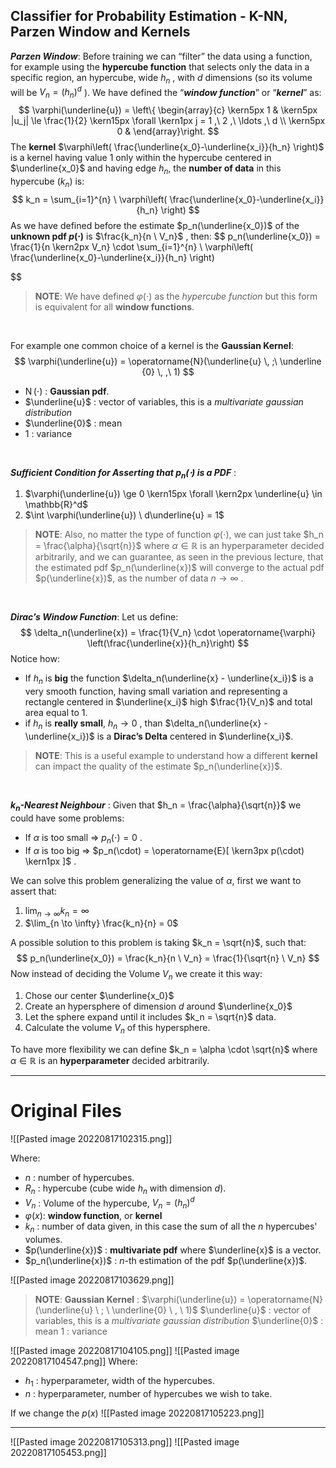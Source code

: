 ## Classifier for Probability Estimation - K-NN, Parzen Window and Kernels
***Parzen Window***: 
Before training we can “filter” the data using a function, for example using the **hypercube function** that selects only the data in a specific region, an hypercube, wide $h_n$ , with $d$ dimensions (so its volume will be $V_n = (h_n)^d$ ).
We have defined the “***window function***” or “***kernel***” as:
$$
\varphi(\underline{u}) = 
\left\{ \begin{array}{c}
\kern5px 1 & \kern5px |u_j| \le \frac{1}{2} \kern15px \forall \kern1px j = 1 ,\ 2 ,\ \ldots ,\ d
\\
\kern5px 0 &
\end{array}\right.
$$
The **kernel** $\varphi\left( \frac{\underline{x_0}-\underline{x_i}}{h_n} \right)$ is a kernel having value $1$ only within the hypercube centered in $\underline{x_0}$ and having edge $h_n$, the **number of data** in this hypercube ($k_n$) is:
$$
k_n = \sum_{i=1}^{n} \ \varphi\left( \frac{\underline{x_0}-\underline{x_i}}{h_n} \right)
$$
As we have defined before the estimate $p_n(\underline{x_0})$ of the **unknown pdf $p(\cdot)$** is $\frac{k_n}{n \ V_n}$ , then:
$$
p_n(\underline{x_0}) = \frac{1}{n \kern2px V_n} \cdot \sum_{i=1}^{n} \ \varphi\left( \frac{\underline{x_0}-\underline{x_i}}{h_n} \right)

$$
> **NOTE**:
> We have defined $\varphi(\cdot)$ as the *hypercube function* but this form is equivalent for all **window functions**.

<br>


For example one common choice of a kernel is the **Gaussian Kernel**:
$$
\varphi(\underline{u}) = \operatorname{N}(\underline{u}  \, ;\ \underline {0} \, ,\ 1)
$$
- $\operatorname{N}(\cdot)$ : **Gaussian pdf**.
- $\underline{u}$ : vector of variables, this is a *multivariate gaussian distribution*
- $\underline{0}$ : mean
- $1$ : variance

<br>

***Sufficient Condition for Asserting that $p_n(\cdot)$ is a PDF*** :
1. $\varphi(\underline{u}) \ge 0 \kern15px \forall \kern2px \underline{u} \in \mathbb{R}^d$
2. $\int \varphi(\underline{u}) \ d\underline{u}  = 1$

> **NOTE**:
> Also, no matter the type of function $\varphi(\cdot)$, we can just take $h_n = \frac{\alpha}{\sqrt{n}}$ where $\alpha \in \mathbb{R}$ is an hyperparameter decided arbitrarily, and we can guarantee, as seen in the previous lecture, that the estimated pdf $p_n(\underline{x})$ will converge to the actual pdf $p(\underline{x})$, as the number of data $n \to \infty$ .

<br>

***Dirac’s Window Function***:
Let us define:
$$
\delta_n(\underline{x}) = \frac{1}{V_n} \cdot \operatorname{\varphi} \left(\frac{\underline{x}}{h_n}\right)
$$
Notice how:
- If $h_n$ is **big** the function $\delta_n(\underline{x} - \underline{x_i})$ is a very smooth function, having small variation and representing a rectangle centered in $\underline{x_i}$ high $\frac{1}{V_n}$ and total area equal to $1$.
- if $h_n$ is **really small**, $h_n \to 0$ , than $\delta_n(\underline{x} - \underline{x_i})$ is a **Dirac’s Delta** centered in $\underline{x_i}$.

> **NOTE**:
> This is a useful example to understand how a different **kernel** can impact the quality of the estimate $p_n(\underline{x})$.

<br>

***$k_n$-Nearest Neighbour*** :
Given that $h_n = \frac{\alpha}{\sqrt{n}}$ we could have some problems:
- If $\alpha$ is too small ⇒ $p_n(\cdot) = 0$ .
- If $\alpha$ is too big ⇒ $p_n(\cdot) = \operatorname{E}[ \kern3px p(\cdot) \kern1px ]$ .

We can solve this problem generalizing the value of $\alpha$, first we want to assert that:
1. $\lim_{n \to \infty} k_n = \infty$ 
1. $\lim_{n \to \infty} \frac{k_n}{n} = 0$ 

A possible solution to this problem is taking $k_n = \sqrt{n}$, such that:
$$
p_n(\underline{x_0}) = \frac{k_n}{n \ V_n} = \frac{1}{\sqrt{n} \ V_n}
$$
Now instead of deciding the Volume $V_n$ we create it this way:
1. Chose our center $\underline{x_0}$
2. Create an hypersphere of dimension $d$ around $\underline{x_0}$
3. Let the sphere expand until it includes $k_n = \sqrt{n}$ data.
4. Calculate the volume $V_n$ of this hypersphere.

To have more flexibility we can define $k_n = \alpha \cdot \sqrt{n}$ where $\alpha \in \mathbb{R}$ is an **hyperparameter** decided arbitrarily.


---
# Original Files
![[Pasted image 20220817102315.png]]

Where:
- $n$ : number of hypercubes.
- $R_n$ : hypercube (cube wide $h_n$ with dimension $d$).
- $V_n$ : Volume of the hypercube, $V_n= (h_n)^d$
- $\varphi(x)$: **window function**, or **kernel**
- $k_n$ : number of data given, in this case the sum of all the $n$ hypercubes' volumes.
- $p(\underline{x})$ : **multivariate pdf** where $\underline{x}$ is a vector.
- $p_n(\underline{x})$ : $n$-th estimation of the pdf $p(\underline{x})$.

![[Pasted image 20220817103629.png]]

> **NOTE**:
> **Gaussian Kernel** : $\varphi(\underline{u}) = \operatorname{N}(\underline{u} \ ; \ \underline{0} \ , \ 1)$
> $\underline{u}$ : vector of variables, this is a *multivariate gaussian distribution*
> $\underline{0}$ : mean
> $1$ : variance

![[Pasted image 20220817104105.png]]
![[Pasted image 20220817104547.png]]
Where: 
- $h_1$ : hyperparameter, width of the hypercubes.
- $n$ : hyperparameter, number of hypercubes we wish to take.

If we change the $p(x)$
![[Pasted image 20220817105223.png]]

----
![[Pasted image 20220817105313.png]]
![[Pasted image 20220817105453.png]]
